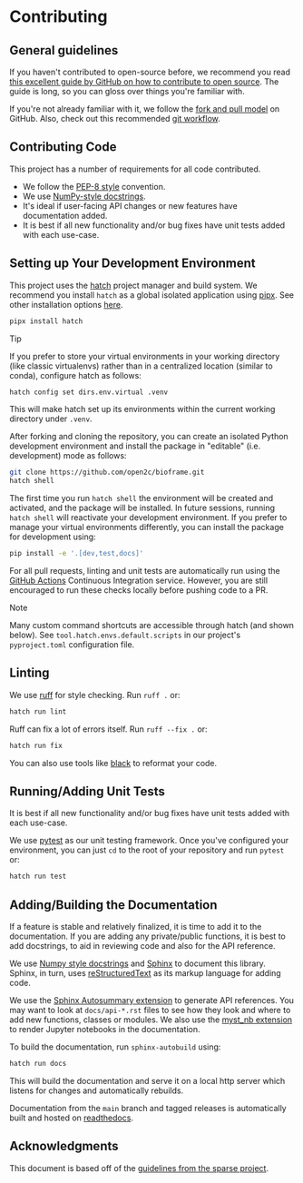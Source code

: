 # Contributing


## General guidelines

If you haven't contributed to open-source before, we recommend you read [this excellent guide by GitHub on how to contribute to open source](https://opensource.guide/how-to-contribute). The guide is long, so you can gloss over things you're familiar with.

If you're not already familiar with it, we follow the [fork and pull model](https://help.github.com/articles/about-collaborative-development-models) on GitHub. Also, check out this recommended [git workflow](https://www.asmeurer.com/git-workflow/).


## Contributing Code

This project has a number of requirements for all code contributed.

* We follow the [PEP-8 style](https://www.python.org/dev/peps/pep-0008/) convention.
* We use [NumPy-style docstrings](https://numpydoc.readthedocs.io/en/latest/format.html).
* It's ideal if user-facing API changes or new features have documentation added.
* It is best if all new functionality and/or bug fixes have unit tests added with each use-case.


## Setting up Your Development Environment

This project uses the [hatch](https://hatch.pypa.io/latest/) project manager and build system. We recommend you install `hatch` as a global isolated application using [pipx](https://pipx.pypa.io/stable/). See other installation options [here](https://hatch.pypa.io/latest/install/).

```sh
pipx install hatch
```

> [!TIP]  
> If you prefer to store your virtual environments in your working directory (like classic virtualenvs) rather than in a centralized location (similar to conda), configure hatch as follows:
> 
> ```sh
> hatch config set dirs.env.virtual .venv
> ```
>
> This will make hatch set up its environments within the current working directory under `.venv`.

After forking and cloning the repository, you can create an isolated Python development environment and install the package in "editable" (i.e. development) mode as follows:

```sh
git clone https://github.com/open2c/bioframe.git
hatch shell
```

The first time you run `hatch shell` the environment will be created and activated, and the package will be installed. In future sessions, running `hatch shell` will reactivate your development environment. If you prefer to manage your virtual environments differently, you can install the package for development using:

```sh
pip install -e '.[dev,test,docs]'
```

For all pull requests, linting and unit tests are automatically run using the [GitHub Actions](https://docs.github.com/en/actions) Continuous Integration service. However, you are still encouraged to run these checks locally before pushing code to a PR.

> [!NOTE]
> Many custom command shortcuts are accessible through hatch (and shown below). See `tool.hatch.envs.default.scripts` in our project's `pyproject.toml` configuration file.

## Linting

We use [ruff](https://docs.astral.sh/ruff/) for style checking. Run `ruff .` or:

```sh
hatch run lint
```

Ruff can fix a lot of errors itself. Run `ruff --fix .` or:

```sh
hatch run fix
```

You can also use tools like [black](https://black.readthedocs.io/en/stable/) to reformat your code.


## Running/Adding Unit Tests

It is best if all new functionality and/or bug fixes have unit tests added with each use-case.

We use [pytest](https://docs.pytest.org/en/latest) as our unit testing framework. Once you've configured your environment, you can just `cd` to the root of your repository and run `pytest` or:

```sh
hatch run test
```

## Adding/Building the Documentation

If a feature is stable and relatively finalized, it is time to add it to the documentation. If you are adding any private/public functions, it is best to add docstrings, to aid in reviewing code and also for the API reference.

We use [Numpy style docstrings](https://numpydoc.readthedocs.io/en/latest/format.html>) and [Sphinx](http://www.sphinx-doc.org/en/stable) to document this library. Sphinx, in turn, uses [reStructuredText](http://www.sphinx-doc.org/en/stable/rest.html) as its markup language for adding code.

We use the [Sphinx Autosummary extension](http://www.sphinx-doc.org/en/stable/ext/autosummary.html) to generate API references. You may want to look at `docs/api-*.rst` files to see how they look and where to add new functions, classes or modules. We also use the [myst_nb extension](https://myst-nb.readthedocs.io/en/latest/) to render Jupyter notebooks in the documentation.

To build the documentation, run `sphinx-autobuild` using:

```sh
hatch run docs
```

This will build the documentation and serve it on a local http server which listens for changes and automatically rebuilds.

Documentation from the `main` branch and tagged releases is automatically built and hosted on [readthedocs](https://readthedocs.org/).


## Acknowledgments

This document is based off of the [guidelines from the sparse project](https://github.com/pydata/sparse/blob/master/docs/contributing.rst).
